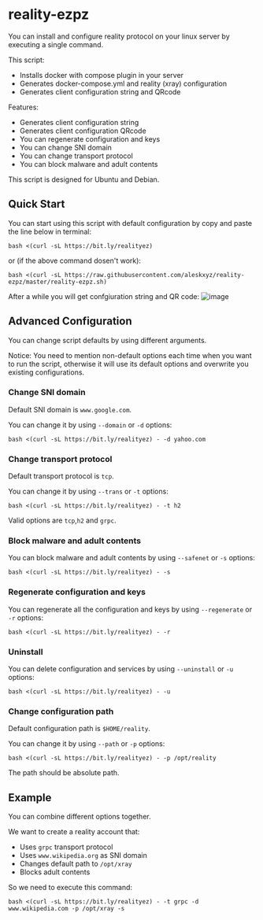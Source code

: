 # reality-ezpz
You can install and configure reality protocol on your linux server by executing a single command.

This script:
* Installs docker with compose plugin in your server
* Generates docker-compose.yml and reality (xray) configuration
* Generates client configuration string and QRcode

Features:
* Generates client configuration string
* Generates client configuration QRcode
* You can regenerate configuration and keys
* You can change SNI domain
* You can change transport protocol
* You can block malware and adult contents

This script is designed for Ubuntu and Debian.

## Quick Start
You can start using this script with default configuration by copy and paste the line below in terminal:
```
bash <(curl -sL https://bit.ly/realityez)
```
or (if the above command dosen't work):
```
bash <(curl -sL https://raw.githubusercontent.com/aleskxyz/reality-ezpz/master/reality-ezpz.sh)
```
After a while you will get confgiuration string and QR code:
![image](https://user-images.githubusercontent.com/39186039/232563871-0140e10a-22b4-4653-9bc9-cdba519a8b41.png)

## Advanced Configuration
You can change script defaults by using different arguments.

Notice: You need to mention non-default options each time when you want to run the script, otherwise it will use its default options and overwrite you existing configurations.

### Change SNI domain
Default SNI domain is `www.google.com`.

You can change it by using `--domain` or `-d` options:
```
bash <(curl -sL https://bit.ly/realityez) - -d yahoo.com
```
### Change transport protocol
Default transport protocol is `tcp`.

You can change it by using `--trans` or `-t` options:
```
bash <(curl -sL https://bit.ly/realityez) - -t h2
```
Valid options are `tcp`,`h2` and `grpc`.
### Block malware and adult contents
You can block malware and adult contents by using `--safenet` or `-s` options:
```
bash <(curl -sL https://bit.ly/realityez) - -s
```
### Regenerate configuration and keys
You can regenerate all the configuration and keys by using `--regenerate` or `-r` options:
```
bash <(curl -sL https://bit.ly/realityez) - -r
```
### Uninstall
You can delete configuration and services by using `--uninstall` or `-u` options:
```
bash <(curl -sL https://bit.ly/realityez) - -u
```
### Change configuration path
Default configuration path is `$HOME/reality`.

You can change it by using `--path` or `-p` options:
```
bash <(curl -sL https://bit.ly/realityez) - -p /opt/reality
```
The path should be absolute path.

## Example
You can combine different options together.

We want to create a reality account that:
* Uses `grpc` transport protocol
* Uses `www.wikipedia.org` as SNI domain
* Changes default path to `/opt/xray`
* Blocks adult contents

So we need to execute this command:
```
bash <(curl -sL https://bit.ly/realityez) - -t grpc -d www.wikipedia.com -p /opt/xray -s
```
